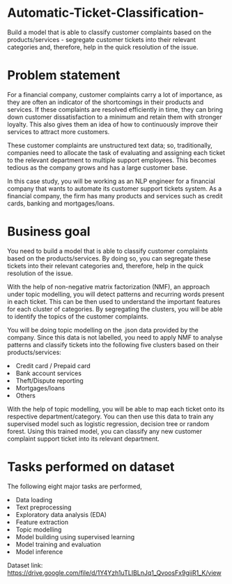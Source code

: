 # Automatic-Ticket-Classification-
Build a model that is able to classify customer complaints based on the products/services -  segregate customer tickets into their relevant categories and, therefore, help in the quick resolution of the issue.


# Problem statement
For a financial company, customer complaints carry a lot of importance, as they are often an indicator of the shortcomings in their products and services. If these complaints are resolved efficiently in time, they can bring down customer dissatisfaction to a minimum and retain them with stronger loyalty. This also gives them an idea of how to continuously improve their services to attract more customers. 

These customer complaints are unstructured text data; so, traditionally, companies need to allocate the task of evaluating and assigning each ticket to the relevant department to multiple support employees. This becomes tedious as the company grows and has a large customer base.

In this case study, you will be working as an NLP engineer for a financial company that wants to automate its customer support tickets system. As a financial company, the firm has many products and services such as credit cards, banking and mortgages/loans. 

# Business goal
You need to build a model that is able to classify customer complaints based on the products/services. By doing so, you can segregate these tickets into their relevant categories and, therefore, help in the quick resolution of the issue.

With the help of non-negative matrix factorization (NMF), an approach under topic modelling, you will detect patterns and recurring words present in each ticket. This can be then used to understand the important features for each cluster of categories. By segregating the clusters, you will be able to identify the topics of the customer complaints. 

You will be doing topic modelling on the .json data provided by the company. Since this data is not labelled, you need to apply NMF to analyse patterns and classify tickets into the following five clusters based on their products/services:

<li> Credit card / Prepaid card </li> 
<li> Bank account services </li>
<li> Theft/Dispute reporting </li>
<li> Mortgages/loans </li>
<li> Others </li>

With the help of topic modelling, you will be able to map each ticket onto its respective department/category. You can then use this data to train any supervised model such as logistic regression, decision tree or random forest. Using this trained model, you can classify any new customer complaint support ticket into its relevant department.


# Tasks performed on dataset 

The following eight major tasks are performed, 

<li> Data loading </li> 
<li> Text preprocessing </li> 
<li> Exploratory data analysis (EDA) </li> 
<li> Feature extraction </li> 
<li> Topic modelling </li> 
<li> Model building using supervised learning </li> 
<li> Model training and evaluation </li> 
<li> Model inference </li> 


Dataset link: https://drive.google.com/file/d/1Y4Yzh1uTLIBLnJq1_QvoosFx9giiR1_K/view
